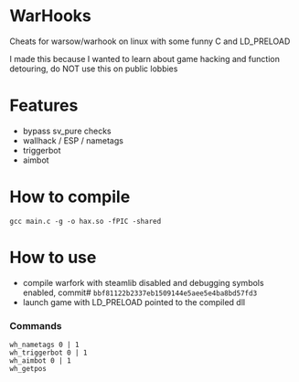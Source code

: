 # WarHooks

Cheats for warsow/warhook on linux with some funny C and LD_PRELOAD

I made this because I wanted to learn about game hacking and function detouring, do NOT use this on public lobbies

# Features
- bypass sv_pure checks
- wallhack / ESP / nametags
- triggerbot
- aimbot

# How to compile
`gcc main.c -g -o hax.so -fPIC -shared`

# How to use
- compile warfork with steamlib disabled and debugging symbols enabled, commit# `bbf81122b2337eb1509144e5aee5e4ba8bd57fd3`
- launch game with LD_PRELOAD pointed to the compiled dll

### Commands
```
wh_nametags 0 | 1
wh_triggerbot 0 | 1
wh_aimbot 0 | 1
wh_getpos
```
